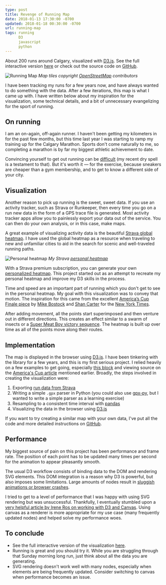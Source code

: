 ```yaml
---
type: post
title: Revenge of Running Map
date: 2018-01-13 17:30:00 -0700
updated: 2018-01-18 00:30:00 -0700
url: running-map
tags: running
      D3
      javascript
      python
---
```


About 200 runs around Calgary, visualized with [D3.js][d3]. See the
full interactive version [here][run] or check out the source code
on [GitHub][git].

![Running Map](/images/running-map.gif)
*Map tiles copyright [OpenStreetMap][osm-copyright] contributors*

I have been tracking my runs for a few years now, and have always
wanted to do something with the data. After a <span class="tip"
title="hence the 'revenge' in the title...">few iterations</span>,
this map is what I came up with. I have written below about my
inspiration for the visualization, some technical details, and a bit
of unnecessary evangelizing for the sport of running.

## On running

I am an on-again, off-again runner. I haven't been getting my
kilometers in for the past few months, but this time last year I was
starting to ramp my training up for the Calgary Marathon. Sports don't
come naturally to me, so completing a marathon is by far my biggest
athletic achievement to date.

Convincing yourself to get out running can be [difficult][casey] (my
recent dry spell is a testament to that). But it's worth it &mdash;
for the exercise, because sneakers are cheaper than a gym membership,
and to get to know a different side of your city.

## Visualization

Another reason to pick up running is the sweet, sweet data. If you use
an activity tracker, such as Strava or Runkeeper, then every time you
go on a run new data in the form of a GPS trace file is
generated. Most activity tracker apps allow you to painlessly export
your data out of the service. You can then do your own analysis, or in
this case, make maps.

A great example of visualizing activity data is the beautiful [Strava
global heatmap][heatmap]. I have used the global heatmap as a resource
when traveling to new and unfamiliar cities to aid in the search for
scenic and well-traveled running paths.

![Personal heatmap](/images/personal-heatmap.png)
*My Strava [personal heatmap][p-heatmap]*

With a Strava premium subscription, you can generate your own
[personalized heatmap][p-heatmap]. This project started out as an
attempt to recreate my personal heatmap and improve my D3 skills in
the process.

Time and speed are an important part of running which you don't get to
see in the personal heatmap. My goal with this visualization was to
convey that motion. The inspiration for this came from the excellent
[America’s Cup Finale piece][oracle] by [Mike Bostock][mike] and [Shan
Carter][shan] for the [New York Times][nyt].

After adding movement, all the points start superimposed and then
venture out in different directions. This creates an effect similar to
a swarm of insects or a [Super Meat Boy victory sequence][meat]. The
heatmap is built up over time as all of the points move along their
routes.

## Implementation

The map is displayed in the browser using [D3.js][d3]. I have been
tinkering with the library for a few years, and this is my first
serious project. I relied heavily on a few examples to get going,
especially [this block][block] and viewing source on the [America's
Cup article][oracle] mentioned earlier. Broadly, the steps involved in
creating the visualization were:

1. Exporting [run data from Strava][export]
2. Writing a simple `.gpx` parser in Python (you could also
   use [gpx-py][gpx-py], but I wanted to write a simple parser as a
   learning exercise)
3. Resampling to a consistent time interval with [pandas][panda]
4. Visualizing the data in the browser using [D3.js][d3]

If you want to try creating a similar map with your own data, I've put
all the code and more detailed instructions on [GitHub][git].

## Performance

My biggest source of pain on this project has been performance and
frame rate. The position of each point has to be updated many times
per second for the animation to appear pleasantly smooth.

The usual D3 workflow consists of binding data to the DOM and
rendering SVG elements. This DOM integration is a reason why D3 is
powerful, but also imposes some limitations. Large amounts of nodes
result in [sluggish animations or browser crashes][performance-test].

I tried to get to a level of performance that I was happy with using
SVG rendering but was unsuccessful. Thankfully, I eventually stumbled
upon a [very helpful article by Irene Ros on working with D3 and
Canvas][d3-canvas]. Using canvas as a renderer is more appropriate for
my use case (many frequently updated nodes) and helped solve my
performance woes.

## To conclude

- See the full interactive version of the visualization [here][run].
- Running is great and you should try it. While you are struggling
  through that Sunday morning long run, just think about all the data
  you are generating.
- SVG rendering doesn't work well with many nodes, especially when
  elements are being frequently updated. Consider switching to canvas
  when performance becomes an issue.

[d3]: https://d3js.org
[git]: https://www.github.com/epsalt/d3-running-map
[osm-copyright]: http://www.openstreetmap.org/copyright
[run]: /projects/running-map
[casey]: https://youtu.be/oLXG6ITzLIo
[heatmap]: https://labs.strava.com/heatmap/#13.00/-114.07204/51.04448/blue/run
[p-heatmap]: https://www.strava.com/athletes/22024093/heatmaps/32b413d#12/51.04139/-114.03809
[oracle]: http://www.nytimes.com/interactive/2013/09/25/sports/americas-cup-course.html
[nyt]: http://www.nytimes.com
[mike]: https://bost.ocks.org/mike/
[shan]: http://shancarter.com/
[meat]: https://youtu.be/92R_5uuQltQ
[block]: http://bl.ocks.org/mbostock/eb0c48375fcdcdc00c54a92724733d0d
[export]: https://support.strava.com/hc/en-us/articles/216918437-Exporting-your-Data-and-Bulk-Export#Bulk
[gpx-py]: https://github.com/tkrajina/gpxpy
[panda]: https://pandas.pydata.org/
[osm]: http://www.openstreetmap.org
[performance-test]: http://tommykrueger.com/projects/d3tests/performance-test.php
[d3-canvas]: https://bocoup.com/blog/d3js-and-canvas

